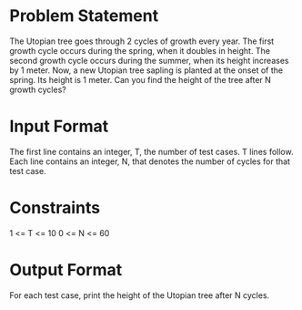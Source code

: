 # Problem Statement

The Utopian tree goes through 2 cycles of growth every year. The first growth cycle occurs during the spring, when it doubles in height. The second growth cycle occurs during the summer, when its height increases by 1 meter. 
Now, a new Utopian tree sapling is planted at the onset of the spring. Its height is 1 meter. Can you find the height of the tree after N growth cycles?

# Input Format 
The first line contains an integer, T, the number of test cases. 
T lines follow. Each line contains an integer, N, that denotes the number of cycles for that test case.

# Constraints 
1 <= T <= 10 
0 <= N <= 60

# Output Format 
For each test case, print the height of the Utopian tree after N cycles.
